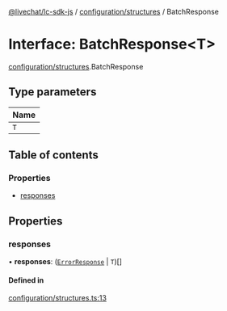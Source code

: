 [@livechat/lc-sdk-js](../README.md) / [configuration/structures](../modules/configuration_structures.md) / BatchResponse

# Interface: BatchResponse<T\>

[configuration/structures](../modules/configuration_structures.md).BatchResponse

## Type parameters

| Name |
| :------ |
| `T` |

## Table of contents

### Properties

- [responses](configuration_structures.BatchResponse.md#responses)

## Properties

### responses

• **responses**: ([`ErrorResponse`](configuration_structures.ErrorResponse.md) \| `T`)[]

#### Defined in

[configuration/structures.ts:13](https://github.com/livechat/lc-sdk-js/blob/a3fdde0/src/configuration/structures.ts#L13)
